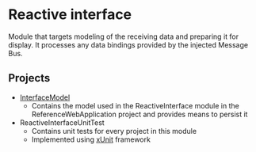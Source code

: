 # Reactive interface

Module that targets modeling of the receiving data and preparing it for display. It processes any data bindings provided by the injected Message Bus.

## Projects

- [InterfaceModel](InterfaceModel)
  - Contains the model used in the ReactiveInterface module in the ReferenceWebApplication project and provides means to persist it
- ReactiveInterfaceUnitTest
  - Contains unit tests for every project in this module
  - Implemented using [xUnit](https://xunit.net) framework
